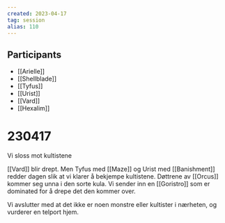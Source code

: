 ```yaml
---
created: 2023-04-17
tag: session
alias: 110
---
```


## Participants
- [[Arielle]]
- [[Shellblade]]
- [[Tyfus]]
- [[Urist]]
- [[Vard]]
- [[Hexalim]]

# 230417
Vi sloss mot kultistene

[[Vard]] blir drept. Men Tyfus med [[Maze]] og Urist med [[Banishment]] redder dagen slik at vi klarer å bekjempe kultistene. Døttrene av [[Orcus]] kommer seg unna i den sorte kula. Vi sender inn en [[Goristro]] som er dominated for å drepe det den kommer over. 

Vi avslutter med at det ikke er noen monstre eller kultister i nærheten, og vurderer en telport hjem. 